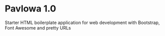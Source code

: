 # Pavlowa 1.0

Starter HTML boilerplate application for web development with Bootstrap, Font Awesome and pretty URLs